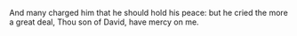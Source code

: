 And many charged him that he should hold his peace: but he cried the more a great deal, Thou son of David, have mercy on me.
